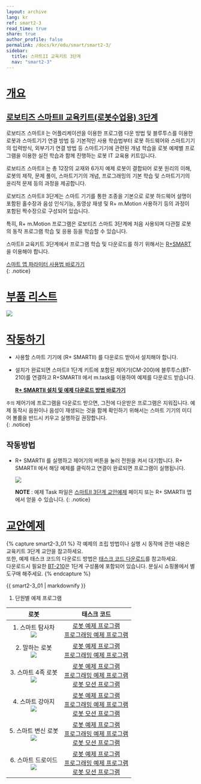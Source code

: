```yaml
---
layout: archive
lang: kr
ref: smart2-3
read_time: true
share: true
author_profile: false
permalink: /docs/kr/edu/smart/smart2-3/
sidebar:
  title: 스마트II 교육키트 3단계
  nav: "smart2-3"
---
```


# [개요](#개요)

## [로보티즈 스마트II 교육키트(로봇수업용) 3단계](#로보티즈-스마트ii-교육키트로봇수업용-3단계)

로보티즈 스마트II 는 어플리케이션을 이용한 프로그램 다운 방법 및 블루투스를 이용한 로봇과 스마트기기 연결 방법 등 기본적인 사용 학습법부터 로봇 하드웨어와 스마트기기의 입력방식, 외부기기 연결 방법 등 스마트기기에 관련된 개념 학습을 로봇 예제별 프로그램을 이용한 실전 학습과 함께 진행하는 로봇 IT 교육용 키트입니다.

로보티즈 스마트II 는 총 12장의 교재와 6가지 예제 로봇이 결합되어 로봇 원리의 이해, 로봇의 제작, 문제 풀이, 스마트기기의 개념, 프로그래밍의 기본 학습 및 스마트기기의 윤리적 문제 등의 과정을 제공합니다.

로보티즈 스마트II  3단계는 스마트 기기를 통한 조종을 기본으로 로봇 하드웨어 설명이 포함된 홀수장과 음성 인식기능, 동영상 재생 및 R+ m.Motion 사용하기 등의 과정이 포함된 짝수장으로 구성되어 있습니다.  

특히, R+ m.Motion 프로그램은 로보티즈 스마트 3단계에 처음 사용되며 다관절 로봇의 동작 프로그램 학습 및 응용 등을 학습할 수 있습니다.

스마트II  교육키트 3단계에서 프로그램 학습 및 다운로드를 하기 위해서는 [R+SMART] 을 이용해야 합니다.

[스마트 앱 파라미터 사용법 바로가기]  
{: .notice}

# [부품 리스트](#부품-리스트)

![](/assets/images/edu/smart/smart2-3_partlist.jpg)

# [작동하기](#작동하기)

- 사용할 스마트 기기에 (R+ SMARTII) 를 다운로드 받아서 설치해야 합니다.

- 설치가 완료되면 스마트II 1단계 키트에 포함된 제어기(CM-200)에 블루투스(BT-210)를 연결하고 R+SMARTII 에서 m.task를 이용하여 예제를 다운로드 받습니다.

  **[R+ SMARTII 설치 및 예제 다운로드 방법 바로가기]**

`주의` 제어기에 프로그램을 다운로드 받으면, 그전에 다운받은 프로그램은 지워집니다. 예제 동작시 음원이나 음성이 재생되는 것을 함께 확인하기 위해서는 스마트 기기의 미디어 볼륨을 반드시 키우고 실행하길 권장합니다.  
{: .notice}

## 작동방법

- R+ SMARTII 를 실행하고 제어기의 버튼을 눌러 전원을 켜서 대기합니다. R+ SMARTII 에서 해당 예제를 클릭하고 연결이 완료되면 프로그램이 실행됩니다.

  ![](/assets/images/edu/smart/cm_200_7.jpg)

  **NOTE** : 예제 Task 파일은 [스마트II 3단계 교안예제] 페이지 또는 R+ SMARTII 앱 에서 얻을 수 있습니다.
  {: .notice}

# [교안예제](#교안예제)

{% capture smart2-3_01 %}
각 예제의 조립 방법이나 실행 시 동작에 관한 내용은 교육키트 3단계 교안을 참고하세요.  
또한, 예제 태스크 코드의 다운로드 방법은 [태스크 코드 다운로드]를 참고하세요.  
다운로드시 필요한 [BT-210]은 1단계 구성품에 포함되어 있습니다. 분실시 쇼핑몰에서 별도구매 해주세요.
{% endcapture %}

<div class="notice">{{ smart2-3_01 | markdownify }}</div>

1. 단원별 예제 프로그램

|로봇|태스크 코드|
| :---: | :-----: |
|1. 스마트 탐사차<br />![](/assets/images/edu/smart/01_smart2_l3_smartexplorer.png)|[로봇 예제 프로그램][01_SMARTII_L3_SMARTEXPLORER_KR.tsk]<br />[프로그래밍 예제 프로그램][02_SMARTII_L3_tts_test_KR.tsk]|
|2. 말하는 로봇<br /> ![](/assets/images/edu/smart/01_smart2_l3_talkingrobot.png)|[로봇 예제 프로그램][01_SMARTII_L3_TALKINGROBOT_KR.tsk]<br />[프로그래밍 예제 프로그램][02_SMARTII_L3_speechrecognition_test_KR.tsk]|
|3. 스마트 4족 로봇<br />![](/assets/images/edu/smart/01_smart2_l3_quadrupedrobot.png)|[로봇 예제 프로그램][01_SMARTII_L3_QUADRUPEDROBOT_KR.tsk]<br />[프로그래밍 예제 프로그램][02_SMARTII _L3_motion_test_KR.tsk]<br />[로봇 모션 프로그램][SMARTII _L3_QUADRUPEDROBOT.mtnx]|
|4. 스마트 강아지<br />![](/assets/images/edu/smart/01_smart2_l3_smartpuppy.png)|[로봇 예제 프로그램][01_SMARTII_L3_SMARTPUPPY_KR.tsk]<br />[프로그래밍 예제 프로그램][02_SMARTII_L3_audio_test_KR.tsk]<br />[로봇 모션 프로그램][SMARTII_L3_SMARTPUPPY.mtnx]|
|5. 스마트 변신 로봇<br />![](/assets/images/edu/smart/01_smart2_l3_transformationrobot.png)|[로봇 예제 프로그램][01_SMARTII_L3_TRANSFORMATIONROBOT_KR.tsk]<br />[프로그래밍 예제 프로그램][02_SMARTII_L3_video_test_KR.tsk]<br />[로봇 모션 프로그램][SMARTII_L3_TRANSFORMATIONROBOT.mtnx]|
|6. 스마트 드로이드<br />![](/assets/images/edu/smart/01_smart2_l3_smartdroid.png)|[로봇 예제 프로그램][01_SMARTII_L3_SMARTDROID_KR.tsk]<br />[프로그래밍 예제 프로그램][02_SMARTII_L3_gesture_test_KR.tsk]<br />[로봇 모션 프로그램][SMARTII_L3_SMARTDROID.mtnx]|

[R+SMART]: https://play.google.com/store/apps/details?id=com.robotis.smart2
[스마트 앱 파라미터 사용법 바로가기]: /docs/kr/software/rplus1/task/task_misc/#스마트앱-파라미터
[스마트II 3단계 교안예제]: #교안예제
[R+ SMARTII 설치 및 예제 다운로드 방법 바로가기]: /docs/kr/software/mobile_app/rplussmart/#r-smart-다운로드설치
[스마트II 2단계 교안예제]: #교안예제
[태스크 코드 다운로드]: /docs/kr/faq/download_task_code/
[BT-210]: /docs/kr/parts/communication/bt-210/
[01_SMARTII_L3_SMARTEXPLORER_KR.tsk]: http://support.robotis.com/ko/baggage_files/smart/01_smart2_l3_smartexplorer_kr.tsk
[02_SMARTII_L3_tts_test_KR.tsk]: http://support.robotis.com/ko/baggage_files/smart/02_smart_l3_tts_test_kr.tsk
[01_SMARTII_L3_TALKINGROBOT_KR.tsk]: http://support.robotis.com/ko/baggage_files/smart/01_smart2_l3_talkingrobot_kr.tsk
[02_SMARTII_L3_speechrecognition_test_KR.tsk]: http://support.robotis.com/ko/baggage_files/smart/02_smart2_l3_speechrecognition_test_kr.tsk
[01_SMARTII_L3_QUADRUPEDROBOT_KR.tsk]: http://support.robotis.com/ko/baggage_files/smart2/01_smart2_l3_quadrupedrobot_kr.tsk
[02_SMARTII _L3_motion_test_KR.tsk]: http://support.robotis.com/ko/baggage_files/smart2/02_smart%E2%85%A1_l3_motion_test_kr.tsk
[SMARTII _L3_QUADRUPEDROBOT.mtnx]: http://support.robotis.com/ko/baggage_files/smart2/smart2_l3_quadrupedrobot.mtnx
[01_SMARTII_L3_SMARTPUPPY_KR.tsk]: http://support.robotis.com/ko/baggage_files/smart2/01_smart2_l3_smartpuppy_kr.tsk
[02_SMARTII_L3_audio_test_KR.tsk]: http://support.robotis.com/ko/baggage_files/smart/02_smart2_l3_audio_test_kr.tsk
[SMARTII_L3_SMARTPUPPY.mtnx]: http://support.robotis.com/ko/baggage_files/smart2/smart2_l3_smartpuppy.mtnx
[01_SMARTII_L3_TRANSFORMATIONROBOT_KR.tsk]: http://support.robotis.com/ko/baggage_files/smart/01_smart2_l3_transformationrobot_kr.tsk
[02_SMARTII_L3_video_test_KR.tsk]: http://support.robotis.com/ko/baggage_files/smart/02_smart_l3_video_test_kr.tsk
[SMARTII_L3_TRANSFORMATIONROBOT.mtnx]: http://support.robotis.com/ko/baggage_files/smart2/smart2_l3_transformationrobot.mtnx
[01_SMARTII_L3_SMARTDROID_KR.tsk]: http://support.robotis.com/ko/baggage_files/smart2/01_smart2_l3_smartdroid_kr.tsk
[02_SMARTII_L3_gesture_test_KR.tsk]: http://support.robotis.com/ko/baggage_files/smart/02_smart2_l3_gesture_test_kr.tsk
[SMARTII_L3_SMARTDROID.mtnx]: http://support.robotis.com/ko/baggage_files/smart2/smart2_l3_smartdroid.mtnx
